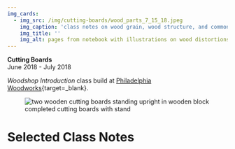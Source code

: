 ```yaml
---
img_cards: 
  - img_src: /img/cutting-boards/wood_parts_7_15_18.jpeg
    img_caption: 'class notes on wood grain, wood structure, and common distortions'
    img_title: ''
    img_alt: pages from notebook with illustrations on wood distortions and wood grain 
---
```


**Cutting Boards**  
June 2018 - July 2018  
  
*Woodshop Introduction* class build at [Philadelphia Woodworks](http://www.philadelphiawoodworks.com/){target=_blank}.  
<section>
  <figure>
    <img
      src="/img/cutting-boards/cutting_boards.jpeg"
      alt="two wooden cutting boards standing upright in wooden block"
      title=""
    />
    <figcaption>completed cutting boards with stand</figcaption>
  </figure>
</section>

# Selected Class Notes